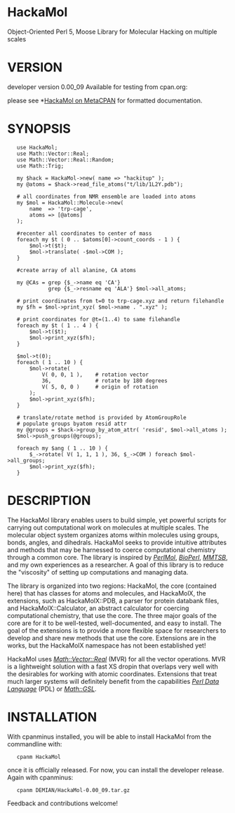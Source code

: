 HackaMol
========
Object-Oriented Perl 5, Moose Library for Molecular Hacking on multiple scales

VERSION
========
developer version 0.00_09 
Available for testing from cpan.org:
       
please see *[HackaMol on MetaCPAN](https://metacpan.org/release/DEMIAN/HackaMol-0.00_09) for formatted documentation.  
       
SYNOPSIS
========
       use HackaMol;
       use Math::Vector::Real;
       use Math::Vector::Real::Random;
       use Math::Trig;
       
       my $hack = HackaMol->new( name => "hackitup" );
       my @atoms = $hack->read_file_atoms("t/lib/1L2Y.pdb");
       
       # all coordinates from NMR ensemble are loaded into atoms
       my $mol = HackaMol::Molecule->new(
           name  => 'trp-cage',
           atoms => [@atoms]
       );
       
       #recenter all coordinates to center of mass
       foreach my $t ( 0 .. $atoms[0]->count_coords - 1 ) {
           $mol->t($t);
           $mol->translate( -$mol->COM );
       }
       
       #create array of all alanine, CA atoms

       my @CAs = grep {$_->name eq 'CA'} 
                 grep {$_->resname eq 'ALA'} $mol->all_atoms;
       
       # print coordinates from t=0 to trp-cage.xyz and return filehandle
       my $fh = $mol->print_xyz( $mol->name . ".xyz" );
       
       # print coordinates for @t=(1..4) to same filehandle
       foreach my $t ( 1 .. 4 ) {
           $mol->t($t);
           $mol->print_xyz($fh);
       }
       
       $mol->t(0);
       foreach ( 1 .. 10 ) {
           $mol->rotate(
               V( 0, 0, 1 ),    # rotation vector
               36,              # rotate by 180 degrees
               V( 5, 0, 0 )     # origin of rotation
           );
           $mol->print_xyz($fh);
       }
       
       # translate/rotate method is provided by AtomGroupRole
       # populate groups byatom resid attr
       my @groups = $hack->group_by_atom_attr( 'resid', $mol->all_atoms );
       $mol->push_groups(@groups);
       
       foreach my $ang ( 1 .. 10 ) {
           $_->rotate( V( 1, 1, 1 ), 36, $_->COM ) foreach $mol->all_groups;
           $mol->print_xyz($fh);
       }
       
 

DESCRIPTION
============
The HackaMol library enables users to build simple, yet powerful scripts 
for carrying out computational work on molecules at multiple scales. The 
molecular object system organizes atoms within molecules using groups, bonds, 
angles, and dihedrals.  HackaMol seeks to provide intuitive attributes and 
methods that may be harnessed to coerce computational chemistry through a 
common core. The library is inspired by 
*[PerlMol](http://www.perlmol.org)*, *[BioPerl](http://bioperl.org)*, *[MMTSB](http://www.mmtsb.org)*, 
and my own experiences as a researcher.  A goal of this library is to reduce
the "viscosity" of setting up computations and managing data.
       
The library is organized into two regions: HackaMol, the core (contained 
here) that has classes for atoms and molecules, and HackaMolX, the 
extensions, such as HackaMolX::PDB, a parser for protein databank files, 
and HackaMolX::Calculator, an abstract calculator for coercing 
computational chemistry, that use the core. The three major goals of the 
core are for it to be well-tested, well-documented, and easy to install. 
The goal of the extensions is to provide a more flexible space for 
researchers to develop and share new methods that use the core. 
Extensions are in the works, but the HackaMolX namespace has not been 
established yet! 
       
HackaMol uses *[Math::Vector::Real](https://metacpan.org/module/Math::Vector::Real)* (MVR) for all the vector operations. 
MVR is a lightweight solution with a fast XS dropin that overlaps very 
well with the desirables for working with atomic coordinates. Extensions 
that treat much larger systems will definitely benefit from the 
capabilities *[Perl Data Language](http://pdl.perl.org)* (PDL) or *[Math::GSL](https://metacpan.org/module/Math::GSL)*.
       
INSTALLATION
============
With cpanminus installed, you will be able to install HackaMol from the commandline with:
       
       cpanm HackaMol
       
once it is officially released. For now, you can install the developer release. Again with cpanminus:
       
       cpanm DEMIAN/HackaMol-0.00_09.tar.gz
       
Feedback and contributions welcome!
